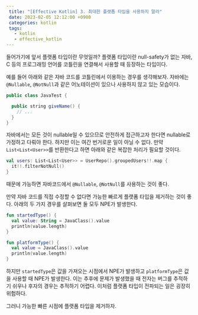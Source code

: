 ```yaml
---
 title: "[Effective Kotlin] 3. 최대한 플랫폼 타입을 사용하지 말라"
 date: 2023-02-05 12:12:00 +0900
 categories: kotlin
 tags:
   - kotlin
   - effective_kotlin
---
```


들어가기에 앞서 플랫폼 타입이란 무엇일까? 플랫폼 타입이란 null-safety가 없는 자바, C 등의 프로그래밍 언어를 코틀린을 연결해서 사용할 때 등장하는 타입이다.

예를 들어 아래와 같은 자바 코드를 코틀린에서 이용하는 경우를 생각해보자. 자바에는 `@Nullable`, `@NotNull`과 같은 어노테이션이 있으나 사용하지 않고 있는 모습이다.

```java
public class JavaTest {

  public string giveName() {
    // ...
  }
}
```

자바에서는 모든 것이 nullable일 수 있으므로 안전하게 접근하고자 한다면 nullable로 가정하고 다뤄야 한다. 하지만 이는 여간 번거로운 일이 아닐 수 없다.
만약 `List<List<User>>`를 반환한다고 하면 아래와 같은 복잡한 처리가 필요할 것이다.

```kotlin
val users: List<List<User>> = UserRepo().groupedUsers!!.map {
  it!!.filterNotNull()
}
```

때문에 가능하면 자바코드에서 `@Nullable`, `@NotNull`를 사용하는 것이 좋다.

만약 자바 코드를 직접 수정할 수 없다면 가능한 빠르게 플랫폼 타입을 제거하는 것이 좋다. 아래의 두 가지 경우를 살펴보면 둘 모두 NPE가 발생한다.

```kotlin
fun startedType() {
  val value: String = JavaClass().value
  println(value.length)
}

fun platformType() {
  val value = JavaClass().value
  println(value.length)
}
```

하지만 `startedType`은 값을 가져오는 시점에서 NPE가 발생하고 `platformType`은 값을 사용할 때 NPE가 발생한다.
이는 추후에 문제가 발생했을 때 전자는 버그를 추적하기 쉬우나 후자의 경우는 추적하기 어렵다. 이처럼 플랫폼 타입이 전파되는 일은 굉장히 위험하다.

그러니 가능한 빠른 시점에 플랫폼 타입을 제거하자.
